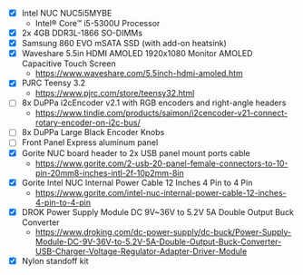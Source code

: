 - [x] Intel NUC NUC5i5MYBE
  * Intel® Core™ i5-5300U Processor
- [x] 2x 4GB DDR3L-1866 SO-DIMMs
- [x] Samsung 860 EVO mSATA SSD (with add-on heatsink)
- [x] Waveshare 5.5in HDMI AMOLED 1920x1080 Monitor AMOLED Capacitive Touch Screen
  * https://www.waveshare.com/5.5inch-hdmi-amoled.htm
- [x] PJRC Teensy 3.2
  * https://www.pjrc.com/store/teensy32.html
- [ ] 8x DuPPa i2cEncoder v2.1 with RGB encoders and right-angle headers
  * https://www.tindie.com/products/saimon/i2cencoder-v21-connect-rotary-encoder-on-i2c-bus/
- [ ] 8x DuPPa Large Black Encoder Knobs
- [ ] Front Panel Express aluminum panel
- [x] Gorite NUC board header to 2x USB panel mount ports cable
  * https://www.gorite.com/2-usb-20-panel-female-connectors-to-10-pin-20mm8-inches-intl-2f-10p2mm-8in
- [x] Gorite Intel NUC Internal Power Cable 12 Inches 4 Pin to 4 Pin
  * https://www.gorite.com/intel-nuc-internal-power-cable-12-inches-4-pin-to-4-pin
- [x] DROK Power Supply Module DC 9V~36V to 5.2V 5A Double Output Buck Converter
  * https://www.droking.com/dc-power-supply/dc-buck/Power-Supply-Module-DC-9V-36V-to-5.2V-5A-Double-Output-Buck-Converter-USB-Charger-Voltage-Regulator-Adapter-Driver-Module
- [x] Nylon standoff kit
